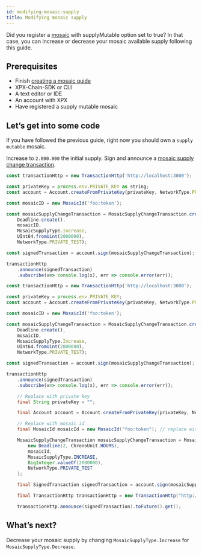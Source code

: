 ```yaml
---
id: modifying-mosaic-supply
title: Modifying mosaic supply
---
```

Did you register a [mosaic](../../built-in-features/mosaic.md) with supplyMutable option set to true? In that case, you can increase or decrease your mosaic available supply following this guide.

## Prerequisites

- Finish [creating a mosaic guide](./creating-a-mosaic.md)
- XPX-Chain-SDK or CLI
- A text editor or IDE
- An account with XPX
- Have registered a supply mutable mosaic

## Let’s get into some code

If you have followed the previous guide, right now you should own a `supply mutable` mosaic.

Increase to `2.000.000` the initial supply. Sign and announce a [mosaic supply change transaction](../../built-in-features/mosaic.md#mosaicsupplychangetransaction).

<!--DOCUSAURUS_CODE_TABS-->
<!--TypeScript-->
```js
const transactionHttp = new TransactionHttp('http://localhost:3000');

const privateKey = process.env.PRIVATE_KEY as string;
const account = Account.createFromPrivateKey(privateKey, NetworkType.PRIVATE_TEST);

const mosaicID = new MosaicId('foo:token');

const mosaicSupplyChangeTransaction = MosaicSupplyChangeTransaction.create(
    Deadline.create(),
    mosaicID,
    MosaicSupplyType.Increase,
    UInt64.fromUint(2000000),
    NetworkType.PRIVATE_TEST);

const signedTransaction = account.sign(mosaicSupplyChangeTransaction);

transactionHttp
    .announce(signedTransaction)
    .subscribe(x=> console.log(x), err => console.error(err));
```

<!--JavaScript-->
```js
const transactionHttp = new TransactionHttp('http://localhost:3000');

const privateKey = process.env.PRIVATE_KEY;
const account = Account.createFromPrivateKey(privateKey, NetworkType.PRIVATE_TEST);

const mosaicID = new MosaicId('foo:token');

const mosaicSupplyChangeTransaction = MosaicSupplyChangeTransaction.create(
    Deadline.create(),
    mosaicID,
    MosaicSupplyType.Increase,
    UInt64.fromUint(2000000),
    NetworkType.PRIVATE_TEST);

const signedTransaction = account.sign(mosaicSupplyChangeTransaction);

transactionHttp
    .announce(signedTransaction)
    .subscribe(x=> console.log(x), err => console.error(err));
```

<!--Java-->
```java
    // Replace with private key
    final String privateKey = "";

    final Account account = Account.createFromPrivateKey(privateKey, NetworkType.PRIVATE_TEST);

    // Replace with mosaic id
    final MosaicId mosaicId = new MosaicId("foo:token"); // replace with mosaic full name

    MosaicSupplyChangeTransaction mosaicSupplyChangeTransaction = MosaicSupplyChangeTransaction.create(
        new Deadline(2, ChronoUnit.HOURS),
        mosaicId,
        MosaicSupplyType.INCREASE,
        BigInteger.valueOf(2000000),
        NetworkType.PRIVATE_TEST
    );

    final SignedTransaction signedTransaction = account.sign(mosaicSupplyChangeTransaction);

    final TransactionHttp transactionHttp = new TransactionHttp("http://localhost:3000");

    transactionHttp.announce(signedTransaction).toFuture().get();
```
<!--END_DOCUSAURUS_CODE_TABS-->

## What’s next?

Decrease your mosaic supply by changing `MosaicSupplyType.Increase` for `MosaicSupplyType.Decrease`.
